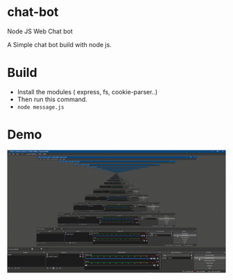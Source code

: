 # chat-bot
Node JS Web Chat bot

A Simple chat bot build with node js.

# Build
- Install the modules ( express, fs, cookie-parser..)
- Then run this command.
- `` node message.js ``

# Demo
<img src="images/demo.gif">
